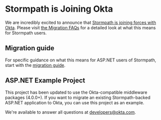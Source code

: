 # Stormpath is Joining Okta
We are incredibly excited to announce that [Stormpath is joining forces with Okta](https://stormpath.com/blog/stormpaths-new-path?utm_source=github&utm_medium=readme&utm-campaign=okta-announcement). Please visit [the Migration FAQs](https://stormpath.com/oktaplusstormpath?utm_source=github&utm_medium=readme&utm-campaign=okta-announcement) for a detailed look at what this means for Stormpath users.

## Migration guide

For specific guidance on what this means for ASP.NET users of Stormpath, start with the [migration guide](https://github.com/stormpath/stormpath-dotnet-owin-middleware/blob/master/migrating.md).

## ASP.NET Example Project

This project has been updated to use the Okta-compatible middleware packages (4.0.0+). If you want to migrate an existing Stormpath-backed ASP.NET application to Okta, you can use this project as an example.

We're available to answer all questions at developers@okta.com.
